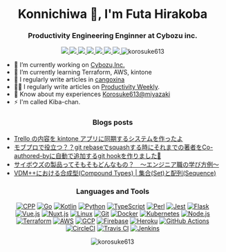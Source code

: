 <h1 align="center">Konnichiwa 👋, I'm Futa Hirakoba</h1>
<h3 align="center">Productivity Engineering Enginner at Cybozu inc.</h3>

<div align="center">
<a href="https://korosuke613.github.io" target="_blank" rel="noopener">
  <img src="https://img.shields.io/badge/-Homepage-134343?style=flat&amp">
</a>
<a href="https://korosuke613.hatenablog.com" target="_blank" rel="noopener">
  <img src="https://img.shields.io/badge/-Blog-9F55FF?style=flat&amp;logo=blogger&amp;logoColor=white">
</a>
<a href="https://zenn.dev/korosuke613" target="_blank" rel="noopener">
  <img src="https://img.shields.io/badge/-Zenn-3EA8FF?style=flat&logo=zenn&logoColor=white">
</a>
<a href="http://qiita.com/Shitimi_613" target="_blank" rel="noopener">
  <img src="https://img.shields.io/badge/-Qiita-55C500?style=flat&amp;logo=qiita&amp;logoColor=white">
</a>
<a href="https://twitter.com/Shitimi_613" target="_blank" rel="noopener">
  <img src="https://img.shields.io/badge/-Twitter-1DA1F2?style=flat&amp;logo=twitter&amp;logoColor=white">
</a>
<a href="https://www.facebook.com/futa.hirakoba.5" target="_blank" rel="noopener">
  <img src="https://img.shields.io/badge/-Facebook-1877F2?style=flat&amp;logo=facebook&amp;logoColor=white">
</a>
<a href="https://www.instagram.com/kwlv613/" target="_blank" rel="noopener">
  <img src="https://img.shields.io/badge/-Instagram-E4405F?style=flat&amp;logo=instagram&amp;logoColor=white">
</a><img src="https://komarev.com/ghpvc/?username=korosuke613&label=Profile%20views&color=0e75b6&style=flat" alt="korosuke613" /> </p>
</div>



- 🔭 I’m currently working on [Cybozu,Inc.](https://cybozu.co.jp/)
- 🌱 I’m currently learning Terraform, AWS, kintone
- 📝 I regularly write articles in [cangoxina](https://korosuke613.hatenablog.com/)
- 👨‍💻 I regularly write articles on [Productivity Weekly](https://zenn.dev/korosuke613).
- 📄 Know about my experiences [Korosuke613@miyazaki](https://korosuke613.github.io/)
- ⚡ I'm called Kiba-chan.

<h3 align="center">Blogs posts</h3>

<!-- HATENA-POST-LIST:START -->
- [Trello の内容を kintone アプリに同期するシステムを作ったよ](https://korosuke613.hatenablog.com/entry/2020/12/10/trekin-about?utm_source=feed)
- [モブプロで役立つ？？git rebaseでsquashする時にそれまでの著者をCo-authored-byに自動で追加するgit hookを作りました🎉](https://korosuke613.hatenablog.com/entry/2020/09/11/auto-insert-co-author?utm_source=feed)
- [サイボウズの製品ってそもそもどんなもの？　〜エンジニア職の学び方例〜](https://korosuke613.hatenablog.com/entry/2020/02/13/cybozu-production-learn?utm_source=feed)
- [VDM++における合成型(Compound Types) | 集合(Set)と配列(Sequence)](https://korosuke613.hatenablog.com/entry/2020/02/12/vdmpp-compound-set-seq?utm_source=feed)
<!-- HATENA-POST-LIST:END -->

<!-- ZENN-POST-LIST:START -->
<!-- ZENN-POST-LIST:END -->


<h3 align="center">Languages and Tools</h3>
<div align="center">

[![ CPP](https://img.shields.io/static/v1?label=&message=C%2B%2B&color=00599C&style=flat&logo=c%2B%2B)]()
[![ Go](https://img.shields.io/static/v1?label=&message=Go&color=00ADD8&style=flat&logo=go&logoColor=white)]()
[![ Kotlin](https://img.shields.io/static/v1?label=&message=Kotlin&color=0095D5&style=flat&logo=kotlin&logoColor=white)]() 
[![ Python](https://img.shields.io/static/v1?label=&message=Python&color=3776AB&style=flat&logo=python&logoColor=white)]()
[![ TypeScript](https://img.shields.io/static/v1?label=&message=TypeScript&color=3178C6&style=flat&logo=typescript&logoColor=white)]() 
[![ Perl](https://img.shields.io/static/v1?label=&message=Perl&color=39457E&style=flat&logo=perl&logoColor=white)]()
[![ Jest](https://img.shields.io/static/v1?label=&message=Jest&color=C21325&style=flat&logo=jest&logoColor=white)]()
[![ Flask](https://img.shields.io/static/v1?label=&message=Flask&color=000000&style=flat&logo=flask&logoColor=white)]()
[![ Vue.js](https://img.shields.io/static/v1?label=&message=Vue.js&color=4FC08D&style=flat&logo=vue.js&logoColor=white)]()
[![ Nuxt.js](https://img.shields.io/static/v1?label=&message=Nuxt.js&color=00C58E&style=flat&logo=nuxt.js&logoColor=white)]() 
[![ Linux](https://img.shields.io/static/v1?label=&message=Linux&color=FCC624&style=flat&logo=linux&logoColor=black)]()
[![ Git](https://img.shields.io/static/v1?label=&message=Git&color=F05032&style=flat&logo=git&logoColor=white)]() 
[![ Docker](https://img.shields.io/static/v1?label=&message=Docker&color=2496ED&style=flat&logo=docker&logoColor=white)]() 
[![ Kubernetes](https://img.shields.io/static/v1?label=&message=Kubernetes&color=326CE5&style=flat&logo=kubernetes&logoColor=white)]()
[![ Node.js](https://img.shields.io/static/v1?label=&message=Node.js&color=339933&style=flat&logo=node.js&logoColor=white)]() 
[![ Terraform](https://img.shields.io/static/v1?label=&message=Terraform&color=623CE4&style=flat&logo=terraform&logoColor=white)]()
[![ AWS](https://img.shields.io/static/v1?label=&message=AWS&color=232F3E&style=flat&logo=Amazon%20AWS)]() 
[![ GCP](https://img.shields.io/static/v1?label=&message=GCP&color=4285F4&style=flat&logo=google-cloud&logoColor=white)]() 
[![ Firebase](https://img.shields.io/static/v1?label=&message=Firebase&color=FFCA28&style=flat&logo=firebase&logoColor=black)]() 
[![ Heroku](https://img.shields.io/static/v1?label=&message=Heroku&color=430098&style=flat&logo=heroku&logoColor=white)]() 
[![ GitHub Actions](https://img.shields.io/static/v1?label=&message=GitHub%20Actions&color=2088FF&style=flat&logo=github%20actions&logoColor=white)]() 
[![ CircleCI](https://img.shields.io/static/v1?label=&message=CircleCI&color=343434&style=flat&logo=circleci)]() 
[![ Travis CI](https://img.shields.io/static/v1?label=&message=Travis%20CI&color=3EAAAF&style=flat&logo=travis-ci&logoColor=white)]() 
[![ Jenkins](https://img.shields.io/static/v1?label=&message=Jenkins&color=D24939&style=flat&logo=jenkins&logoColor=white)]() 
</div>

<div align="center">
<p><img align="center" src="https://github-readme-streak-stats.herokuapp.com/?user=korosuke613&" alt="korosuke613" /></p>
</div>
